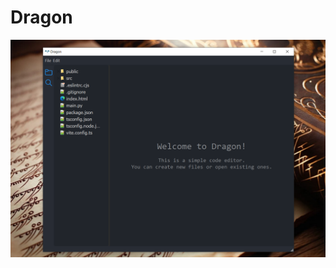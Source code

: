 # Dragon

<img src="./docs/ss.png" alt="screenshot"/>

<!-- https://www.youtube.com/playlist?list=PL_4y7TZU8zkc20vgwQSUG_FcwjxedfsjD -->

